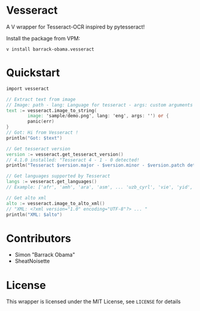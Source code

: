 # Vesseract

A V wrapper for Tesseract-OCR inspired by pytesseract!

Install the package from VPM:
```
v install barrack-obama.vesseract
```
# Quickstart

```v
import vesseract

// Extract text from image
// Image: path - lang: Language for tesseract - args: custom arguments
text := vesseract.image_to_string(
        image: 'sample/demo.png', lang: 'eng', args: '') or {
		panic(err)
}
// Got: Hi from Vesseract !
println("Got: $text")

// Get tesseract version
version := vesseract.get_tesseract_version()
// 4.1.0 installed: "Tesseract 4 - 1 - 0 detected!
println("Tesseract $version.major - $version.minor - $version.patch detected!")

// Get languages supported by Tesseract
langs := vesseract.get_languages()
// Example: ['afr', 'amh', 'ara', 'asm', ... 'uzb_cyrl', 'vie', 'yid', 'yor']

// Get alto xml
alto := vesseract.image_to_alto_xml()
// "XML: <?xml version="1.0" encoding="UTF-8"?> ... "
println("XML: $alto")
```
# Contributors

* Simon "Barrack Obama"
* SheatNoisette
# License

This wrapper is licensed under the MIT License, see ```LICENSE``` for details